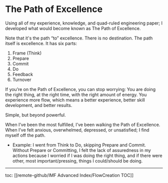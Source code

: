 # The Path of Excellence
Using all of my experience, knowledge, and quad-ruled engineering paper; I developed what would become known as The Path of Excellence.

Note that it's the path “to” excellence. There is no destination. The path itself is excellence. It has six parts:

1. Frame (Think)
2. Prepare
3. Commit
4. Do
5. Feedback
6. Turnover

If you’re on the Path of Excellence, you can stop worrying: You are doing the right thing, at the right time, with the right amount of energy. You experience more flow, which means a better experience, better skill development, and better results.

Simple, but beyond powerful.

When I’ve been the most fulfilled, I’ve been walking the Path of Excellence. When I’ve felt anxious, overwhelmed, depressed, or unsatisfied; I find myself off the path.

- Example: I went from Think to Do, skipping Prepare and Commit. Without Prepare or Committing, I felt the lack of assuredness in my actions because I worried if I was doing the right thing, and if there were other, most important/pressing, things I could/should be doing.

---
toc: [[remote-github/IMF Advanced Index/FlowCreation TOC]]